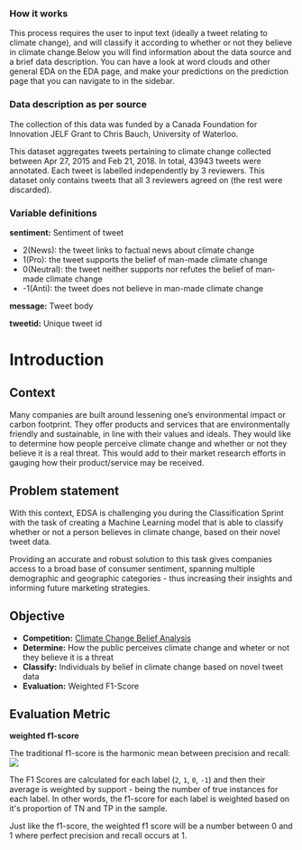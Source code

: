 ###  How it works

This process requires the user to input text
(ideally a tweet relating to climate change), and will
classify it according to whether or not they believe in
climate change.Below you will find information about the data source
and a brief data description. You can have a look at word clouds and
other general EDA on the EDA page, and make your predictions on the
prediction page that you can navigate to in the sidebar.

###  Data description as per source

The collection of this data was funded by a Canada Foundation for Innovation JELF Grant to Chris Bauch, University of Waterloo.

This dataset aggregates tweets pertaining to climate change collected between Apr 27, 2015 and Feb 21, 2018. In total, 43943 tweets were annotated. Each tweet is labelled independently by 3 reviewers. This dataset only contains tweets that all 3 reviewers agreed on (the rest were discarded).

### Variable definitions

__sentiment:__ Sentiment of tweet
- 2(News): the tweet links to factual news about climate change
- 1(Pro): the tweet supports the belief of man-made climate change
- 0(Neutral): the tweet neither supports nor refutes the belief of man-made climate change
- -1(Anti): the tweet does not believe in man-made climate change

__message:__ Tweet body

__tweetid:__  Unique tweet id

# Introduction

## Context 
Many companies are built around lessening one’s environmental impact or carbon footprint. They offer products and services that are environmentally friendly and sustainable, in line with their values and ideals. They would like to determine how people perceive climate change and whether or not they believe it is a real threat. This would add to their market research efforts in gauging how their product/service may be received.

## Problem statement
With this context, EDSA is challenging you during the Classification Sprint with the task of creating a Machine Learning model that is able to classify whether or not a person believes in climate change, based on their novel tweet data.

Providing an accurate and robust solution to this task gives companies access to a broad base of consumer sentiment, spanning multiple demographic and geographic categories - thus increasing their insights and informing future marketing strategies.

## Objective
- __Competition:__ [Climate Change Belief Analysis](https://www.kaggle.com/c/climate-change-belief-analysis)
- __Determine:__ How the public perceives climate change and wheter or not they believe it is a threat
- __Classify:__ Individuals by belief in climate change based on novel tweet data
- __Evaluation:__ Weighted F1-Score

## Evaluation Metric

__weighted f1-score__

The traditional f1-score is the harmonic mean between precision and recall:
<img src="https://wikimedia.org/api/rest_v1/media/math/render/svg/3607c634303f2fd8b69ca4f9d97a491c45083cc5"
     />

The F1 Scores are calculated for each label (`2`, `1`, `0`, `-1`) and then their average is weighted by support - being the number of true instances for each label. In other words, the f1-score for each label is weighted based on it's proportion of TN and TP in the  sample.

Just like the f1-score, the weighted f1 score will be a number between 0 and 1 where perfect precision and recall occurs at 1.